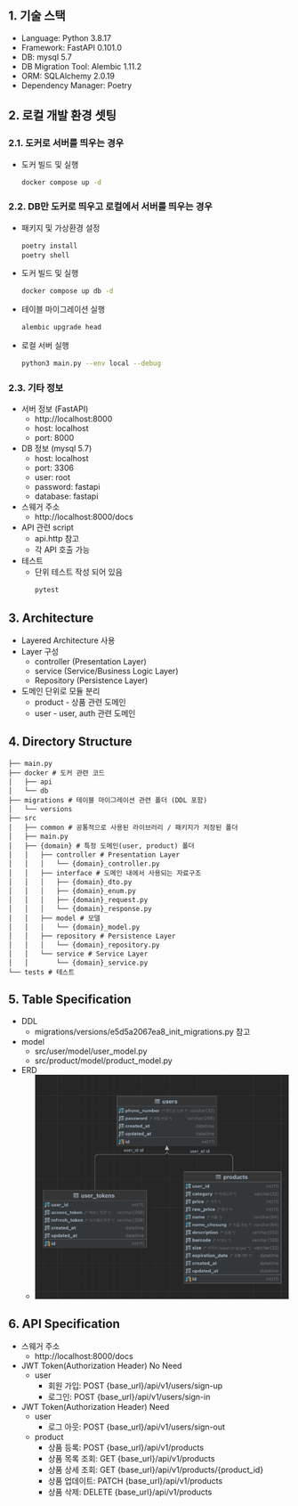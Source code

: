 ## 1. 기술 스택
- Language: Python 3.8.17
- Framework: FastAPI 0.101.0
- DB: mysql 5.7
- DB Migration Tool: Alembic 1.11.2
- ORM: SQLAlchemy 2.0.19
- Dependency Manager: Poetry

## 2. 로컬 개발 환경 셋팅
### 2.1. 도커로 서버를 띄우는 경우
- 도커 빌드 및 실행
    ```bash
    docker compose up -d
    ```
### 2.2. DB만 도커로 띄우고 로컬에서 서버를 띄우는 경우
- 패키지 및 가상환경 설정
    ```bash
    poetry install
    poetry shell
    ```
- 도커 빌드 및 실행
    ```bash
    docker compose up db -d
    ```
- 테이블 마이그레이션 실행
    ```bash
    alembic upgrade head
    ```
- 로컬 서버 실행
    ```bash
    python3 main.py --env local --debug  
    ```
### 2.3. 기타 정보
- 서버 정보 (FastAPI) 
  - http://localhost:8000 
  - host: localhost
  - port: 8000 
- DB 정보 (mysql 5.7)
  - host: localhost
  - port: 3306
  - user: root
  - password: fastapi
  - database: fastapi
- 스웨거 주소
  - http://localhost:8000/docs
- API 관련 script
  - api.http 참고
  - 각 API 호출 가능
- 테스트
  - 단위 테스트 작성 되어 있음
      ```bash
      pytest  
      ```

## 3. Architecture
- Layered Architecture 사용
- Layer 구성
  - controller (Presentation Layer)
  - service (Service/Business Logic Layer)
  - Repository (Persistence Layer)
- 도메인 단위로 모듈 분리
  - product - 상품 관련 도메인
  - user - user, auth 관련 도메인

## 4. Directory Structure
```
├── main.py 
├── docker # 도커 관련 코드
│   ├── api
│   └── db
├── migrations # 테이블 마이그레이션 관련 폴더 (DDL 포함)
│   └── versions
├── src
│   ├── common # 공통적으로 사용된 라이브러리 / 패키지가 저장된 폴더 
│   ├── main.py
│   ├── {domain} # 특정 도메인(user, product) 폴더 
│   │   ├── controller # Presentation Layer
│   │   │   └── {domain}_controller.py
│   │   ├── interface # 도메인 내에서 사용되는 자료구조
│   │   │   ├── {domain}_dto.py
│   │   │   ├── {domain}_enum.py
│   │   │   ├── {domain}_request.py
│   │   │   └── {domain}_response.py
│   │   ├── model # 모델
│   │   │   └── {domain}_model.py
│   │   ├── repository # Persistence Layer
│   │   │   └── {domain}_repository.py
│   │   └── service # Service Layer
│   │       └── {domain}_service.py
└── tests # 테스트 
```

## 5. Table Specification
- DDL
  - migrations/versions/e5d5a2067ea8_init_migrations.py 참고
- model
  - src/user/model/user_model.py
  - src/product/model/product_model.py
- ERD
  - ![ERD.png](ERD.png)

## 6. API Specification
- 스웨거 주소
  - http://localhost:8000/docs
- JWT Token(Authorization Header) No Need 
  - user
    - 회원 가입: POST {base_url}/api/v1/users/sign-up 
    - 로그인: POST {base_url}/api/v1/users/sign-in
- JWT Token(Authorization Header) Need
  - user
    - 로그 아웃: POST {base_url}/api/v1/users/sign-out
  - product
    - 상품 등록: POST {base_url}/api/v1/products
    - 상품 목록 조회: GET {base_url}/api/v1/products
    - 상품 상세 조회: GET {base_url}/api/v1/products/{product_id}
    - 상품 업데이트: PATCH {base_url}/api/v1/products
    - 상품 삭제: DELETE {base_url}/api/v1/products